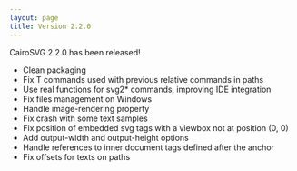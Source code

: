 ```yaml
---
layout: page
title: Version 2.2.0
---
```


CairoSVG 2.2.0 has been released!

* Clean packaging
* Fix T commands used with previous relative commands in paths
* Use real functions for svg2* commands, improving IDE integration
* Fix files management on Windows
* Handle image-rendering property
* Fix crash with some text samples
* Fix position of embedded svg tags with a viewbox not at position (0, 0)
* Add output-width and output-height options
* Handle references to inner document tags defined after the anchor
* Fix offsets for texts on paths
